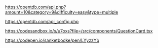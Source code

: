 https://opentdb.com/api.php?amount=10&category=9&difficulty=easy&type=multiple

https://opentdb.com/api_config.php

https://codesandbox.io/s/u7oxs?file=/src/components/QuestionCard.tsx

https://codepen.io/sanketbodke/pen/LYyzzYb